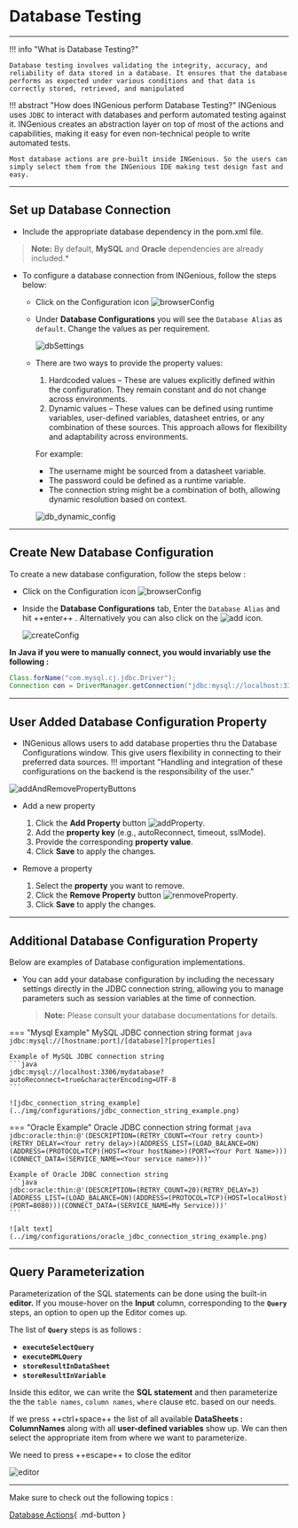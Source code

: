 # **Database Testing**
-----------------------------

!!! info "What is Database Testing?"

    Database testing involves validating the integrity, accuracy, and reliability of data stored in a database. It ensures that the database performs as expected under various conditions and that data is correctly stored, retrieved, and manipulated


!!! abstract "How does INGenious perform Database Testing?"
    INGenious uses `JDBC` to interact with databases and perform automated testing against it. INGenious creates an abstraction layer on top of most of the actions and capabilities, making it easy for even non-technical people to write automated tests.

    Most database actions are pre-built inside INGenious. So the users can simply select them from the INGenious IDE making test design fast and easy.



-----------------------------------

## Set up Database Connection

* Include the appropriate database dependency in the pom.xml file. 
> **Note:** By default, **MySQL** and **Oracle** dependencies are already included.* 

* To configure a database connection from INGenious, follow the steps below:

    - Click on the Configuration icon ![browserConfig](../img/toolui/BrowserConfiguration.png "browserConfig")
    - Under **Database Configurations** you will see the `Database Alias` as `default`. Change the values as per requirement.

        ![dbSettings](../img/db/dbsettings.png "dbSettings")

    - There are two ways to provide the property values:
        1. Hardcoded values – These are values explicitly defined within the configuration. They remain constant and do not change across environments.
        1. Dynamic values – These values can be defined using runtime variables, user-defined variables, datasheet entries, or any combination of these sources. This approach allows for flexibility and adaptability across environments. 

        For example: 
        
        - The username might be sourced from a datasheet variable. 
        - The password could be defined as a runtime variable. 
        - The connection string might be a combination of both, allowing dynamic resolution based on context.
        
        ![db_dynamic_config](../img/configurations/db_dynamic_config.png "db_dynamic_config")

-----------------------------------        

## Create New Database Configuration

To create a new database configuration, follow the steps below :

* Click on the Configuration icon ![browserConfig](../img/toolui/BrowserConfiguration.png "browserConfig")

* Inside the **Database Configurations** tab, Enter the `Database Alias` and hit ++enter++ . Alternatively you can also click on the ![add](../img/toolui/addIcon.png "add") icon.

     ![createConfig](../img/db/createConfig.png "createConfig")


**In Java if you were to manually connect, you would invariably use the following :**

```java
Class.forName("com.mysql.cj.jdbc.Driver");
Connection con = DriverManager.getConnection("jdbc:mysql://localhost:3306/productDB", "My_DB_UserName", "My_DB_Password");
```

-----------------------------------        

## User Added Database Configuration Property

* INGenious allows users to add database properties thru the Database Configurations window. This give users flexibility in connecting to their preferred data sources. 
!!! important "Handling and integration of these configurations on the backend is the responsibility of the user."
    
![addAndRemovePropertyButtons](../img/db/addAndRemovePropertyButtons.png "addAndRemovePropertyButtons")

* Add a new property 
    1. Click the **Add Property** button ![addProperty](../img/toolui/add.png "addProperty").
    2. Add the **property key** (e.g., autoReconnect, timeout, sslMode).
    3. Provide the corresponding **property value**.
    4. Click **Save** to apply the changes.

* Remove a property
    1. Select the **property** you want to remove.
    2. Click the **Remove Property** button ![renmoveProperty](../img/toolui/remove.png "renmoveProperty").
    3. Click **Save** to apply the changes.

-----------------------------------        

## Additional Database Configuration Property

Below are examples of Database configuration implementations.

* You can add your database configuration by including the necessary settings directly in the JDBC connection string, allowing you to manage parameters such as session variables at the time of connection.

    > **Note:** Please consult your database documentations for details. 

=== "Mysql Example"
    MySQL JDBC connection string format
    ```java
    jdbc:mysql://[hostname:port]/[database]?[properties]
    ```

    Example of MySQL JDBC connection string  
    ```java
    jdbc:mysql://localhost:3306/mydatabase?autoReconnect=true&characterEncoding=UTF-8
    ```
    
    ![jdbc_connection_string_example](../img/configurations/jdbc_connection_string_example.png)

=== "Oracle Example"
    Oracle JDBC connection string format
    ```java
    jdbc:oracle:thin:@'(DESCRIPTION=(RETRY_COUNT=<Your retry count>)(RETRY_DELAY=<Your retry delay>)(ADDRESS_LIST=(LOAD_BALANCE=ON)(ADDRESS=(PROTOCOL=TCP)(HOST=<Your hostName>)(PORT=<Your Port Name>)))(CONNECT_DATA=(SERVICE_NAME=<Your service name>)))'
    ```

    Example of Oracle JDBC connection string  
    ```java
    jdbc:oracle:thin:@'(DESCRIPTION=(RETRY_COUNT=20)(RETRY_DELAY=3)(ADDRESS_LIST=(LOAD_BALANCE=ON)(ADDRESS=(PROTOCOL=TCP)(HOST=localHost)(PORT=8080)))(CONNECT_DATA=(SERVICE_NAME=My Service)))'
    ```

    ![alt text](../img/configurations/oracle_jdbc_connection_string_example.png)
    


-----------------------------------

## Query Parameterization


Parameterization of the SQL statements can be done using the built-in **editor.** If you mouse-hover on the **Input** column, corresponding to the **`Query`** steps, an option to open up the Editor comes up.

The list of **`Query`** steps is as follows :

- **`executeSelectQuery`**
- **`executeDMLQuery`**
- **`storeResultInDataSheet`**
- **`storeResultInVariable`**

 Inside this editor, we can write the **SQL statement** and then parameterize the the `table names`, `column names`, `where` clause etc. based on our needs.

 If we press ++ctrl+space++ the list of all available **DataSheets : ColumnNames** along with all **user-defined variables** show up. We can then select the appropriate item from where we want to parameterize.

 We need to press ++escape++ to close the editor

 ![editor](../img/db/editor.gif "editor")
 

-----------------------------------

Make sure to check out the following topics :

[Database Actions](dbActions.md){ .md-button } 

<!-- Here is our example configuration `groupConcatMaxLen` with the value of 100000 and we are going to set it as a session variable. 
    ![user_db_config_example1](../img/configurations/user_db_config_example1.png)

    In the example below, we are setting the value of the session variable `group_concat_max_len`.
    Line 58 retrieves and resolves the value of the `groupConcatMaxLen` configuration property. This value is then appended to the JDBC connection string, ensuring the session variable is set when the connection is established. We printed the value to verify the resulting connection string. Lines 79-83 further confirm that the session variable has been set by querying and displaying its value from the database. 

    This is a code snippet from the `verifyDbConnection` method of the `General` class in the `com.ing.engine.commands.database` package.
    ![user_db_config_code_example1](../img/configurations/user_db_config_code_example1.png)

    Here you can verify that connection string result and the session variable value.
    ![check_db_global_variable1](../img/configurations/check_db_global_variable1.png) -->
